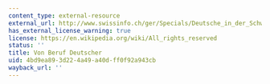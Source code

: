 ```yaml
---
content_type: external-resource
external_url: http://www.swissinfo.ch/ger/Specials/Deutsche_in_der_Schweiz/Portaets_und_Reportagen/Von_Beruf_Deutscher.html?cid=157056
has_external_license_warning: true
license: https://en.wikipedia.org/wiki/All_rights_reserved
status: ''
title: Von Beruf Deutscher
uid: 4bd9ea89-3d22-4a49-a40d-ff0f92a943cb
wayback_url: ''
---
```

